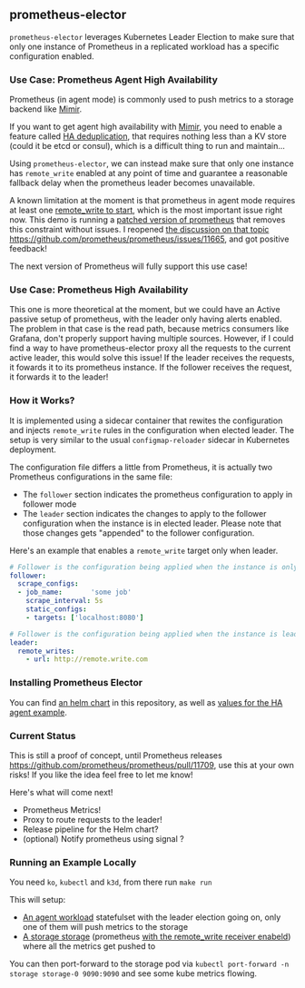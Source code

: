 ## prometheus-elector

`prometheus-elector` leverages Kubernetes Leader Election to make sure that only one instance of Prometheus in a replicated workload has a specific configuration enabled.

### Use Case: Prometheus Agent High Availability

Prometheus (in agent mode) is commonly used to push metrics to a  storage backend like [Mimir](https://grafana.com/oss/mimir/). 

If you want to get agent high availability with [Mimir](https://grafana.com/docs/mimir), you need to enable a feature called [HA deduplication](https://grafana.com/docs/mimir/latest/operators-guide/configure/configuring-high-availability-deduplication/), that requires nothing less than a KV store (could it be etcd or consul), which is a difficult thing to run and maintain...

Using `prometheus-elector`, we can instead make sure that only one instance has `remote_write` enabled at any point of time and guarantee a reasonable fallback delay when the prometheus leader becomes unavailable.


A known limitation at the moment is that prometheus in agent mode requires at least one [remote_write to start](https://github.com/prometheus/prometheus/blob/main/config/config.go#L115), which is the most important issue right now. This demo is running a [patched version of prometheus](https://github.com/jlevesy/prometheus/tree/allow-agent-no-remote-write) that removes this constraint without issues.
I reopened [the discussion on that topic](https://github.com/prometheus/prometheus/issues/9611) https://github.com/prometheus/prometheus/issues/11665, and got positive feedback!

The next version of Prometheus will fully support this use case!

### Use Case: Prometheus High Availability

This one is more theoretical at the moment, but we could have an Active passive setup of prometheus, with the leader only having alerts enabled.
The problem in that case is the read path, because metrics consumers like Grafana, don't properly support having multiple sources.
However, if I could find a way to have prometheus-elector proxy all the requests to the current active leader, this would solve this issue! If the leader receives the requests, it fowards it to its prometheus instance. If the follower receives the request, it forwards it to the leader!

### How it Works?

It is implemented using a sidecar container that rewites the configuration and injects `remote_write` rules in the configuration when elected leader. The setup is very similar to the usual `configmap-reloader` sidecar in Kubernetes deployment.

The configuration file differs a little from Prometheus, it is actually two Prometheus configurations in the same file:

- The `follower` section indicates the prometheus configuration to apply in follower mode
- The `leader` section indicates the changes to apply to the follower configuration when the instance is in elected leader. Please note that those changes gets "appended" to the follower configuration.

Here's an example that enables a `remote_write` target only when leader.

```yaml
# Follower is the configuration being applied when the instance is only follower.
follower:
  scrape_configs:
  - job_name:       'some job'
    scrape_interval: 5s
    static_configs:
    - targets: ['localhost:8080']

# Follower is the configuration being applied when the instance is leader.
leader:
  remote_writes:
    - url: http://remote.write.com
```

### Installing Prometheus Elector

You can find [an helm chart](./helm) in this repository, as well as [values for the HA agent example](./example/k8s/agent-values.yaml).

### Current Status

This is still a proof of concept, until Prometheus releases https://github.com/prometheus/prometheus/pull/11709, use this at your own risks! If you like the idea feel free to let me know!

Here's what will come next!

- Prometheus Metrics!
- Proxy to route requests to the leader!
- Release pipeline for the Helm chart?
- (optional) Notify prometheus using signal ?

### Running an Example Locally

You need `ko`, `kubectl` and `k3d`, from there run `make run`

This will setup:

- [An agent workload](./examples/k8s/agent/agent.yaml) statefulset with the leader election going on, only one of them will push metrics to the storage
- [A storage storage](./examples/k8s/storage/storage.yaml) (prometheus [with the remote_write receiver enabeld](https://prometheus.io/docs/prometheus/latest/querying/api/#remote-write-receiver)) where all the metrics get pushed to

You can then port-forward to the storage pod via `kubectl port-forward -n storage storage-0 9090:9090` and see some kube metrics flowing.
